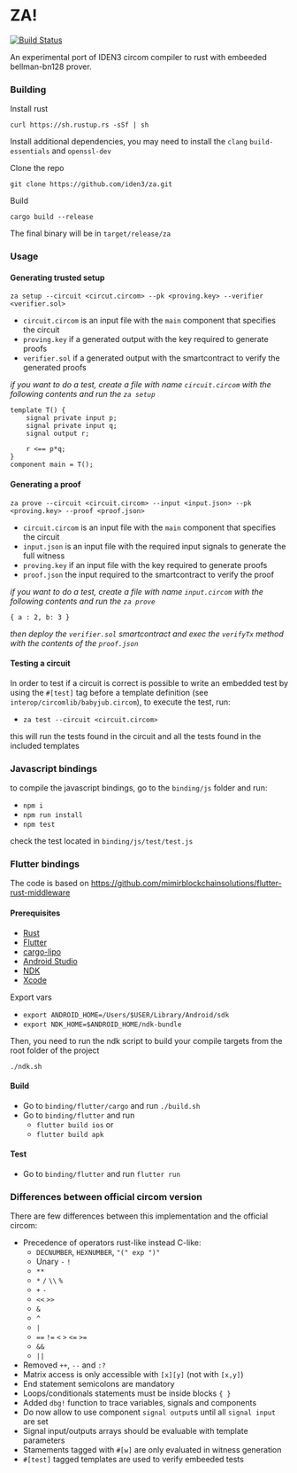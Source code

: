 # ZA!
[![Build Status](https://travis-ci.org/iden3/za.svg?branch=master)](https://travis-ci.org/iden3/za)

An experimental port of IDEN3 circom compiler to rust with embeeded bellman-bn128 prover.

### Building 

Install rust

`curl https://sh.rustup.rs -sSf | sh`

Install additional dependencies, you may need to install the `clang` `build-essentials` and `openssl-dev`

Clone the repo

`git clone https://github.com/iden3/za.git`

Build

`cargo build --release`

The final binary will be in `target/release/za`

### Usage

#### Generating trusted setup

`za setup --circuit <circut.circom> --pk <proving.key> --verifier <verifier.sol>`

- `circuit.circom` is an input file with the `main` component that specifies the circuit
- `proving.key` if a generated output with the key required to generate proofs
- `verifier.sol` if a generated output with the smartcontract to verify the generated proofs

_if you want to do a test, create a file with name `circuit.circom` with the following contents and run the `za setup`_

```
template T() {
    signal private input p;
    signal private input q;
    signal output r;

    r <== p*q;
}
component main = T();
```

#### Generating a proof

`za prove --circuit <circuit.circom> --input <input.json> --pk <proving.key> --proof <proof.json>`

- `circuit.circom` is an input file with the `main` component that specifies the circuit
- `input.json` is an input file with the required input signals to generate the full witness
- `proving.key` if an input file with the key required to generate proofs
- `proof.json`  the input required to the smartcontract to verify the proof

_if you want to do a test, create a file with name `input.circom` with the following contents and run the `za prove`_

```
{ a : 2, b: 3 }
```

_then deploy the `verifier.sol` smartcontract and exec the `verifyTx` method with the contents of the `proof.json`_


#### Testing a circuit

In order to test if a circuit is correct is possible to write an embedded test by using the `#[test]` tag before a template definition (see `interop/circomlib/babyjub.circom`), to execute the test, run:

- `za test --circuit <circuit.circom>`

this will run the tests found in the circuit and all the tests found in the included templates

### Javascript bindings

to compile the javascript bindings, go to the `binding/js` folder and run:

- `npm i`
- `npm run install`
- `npm test`

check the test located in `binding/js/test/test.js`

### Flutter bindings

The code is based on https://github.com/mimirblockchainsolutions/flutter-rust-middleware 

#### Prerequisites

- [Rust](https://www.rust-lang.org)
- [Flutter](https://github.com/flutter/flutter)
- [cargo-lipo](https://github.com/TimNN/cargo-lipo)
- [Android Studio](https://developer.android.com/studio/)
- [NDK](https://developer.android.com/ndk/)
- [Xcode](https://developer.apple.com/xcode/)

Export vars

- `export ANDROID_HOME=/Users/$USER/Library/Android/sdk`
- `export NDK_HOME=$ANDROID_HOME/ndk-bundle`

Then, you need to run the ndk script to build your compile targets from the root folder of the project

`./ndk.sh`


#### Build

- Go to `binding/flutter/cargo` and run `./build.sh`
- Go to `binding/flutter` and run
    - `flutter build ios` or
    - `flutter build apk`

#### Test

- Go to `binding/flutter` and run `flutter run`


### Differences between official circom version

There are few differences between this implementation and the official circom:

- Precedence of operators rust-like instead C-like:
  - `DECNUMBER`, `HEXNUMBER`, `"(" exp ")"`
  - Unary `-` `!`
  - `**`      
  - `*` `/` `\\` `%`
  - `+` `-`     
  - `<<` `>>`  
  - `&` 
  - `^` 
  - `|` 
  - `==` `!=` `<` `>` `<=` `>=`
  - `&&`
  - `||`
- Removed `++`, `--` and `:?`
- Matrix access is only accessible with `[x][y]` (not with `[x,y]`) 
- End statement semicolons are mandatory
- Loops/conditionals statements must be inside blocks `{ }`
- Added `dbg!` function to trace variables, signals and components
- Do now allow to use component `signal output`s until all `signal input` are set  
- Signal input/outputs arrays should be evaluable with template parameters
- Stamements tagged with `#[w]` are only evaluated in witness generation
- `#[test]` tagged templates are used to verify embeeded tests
